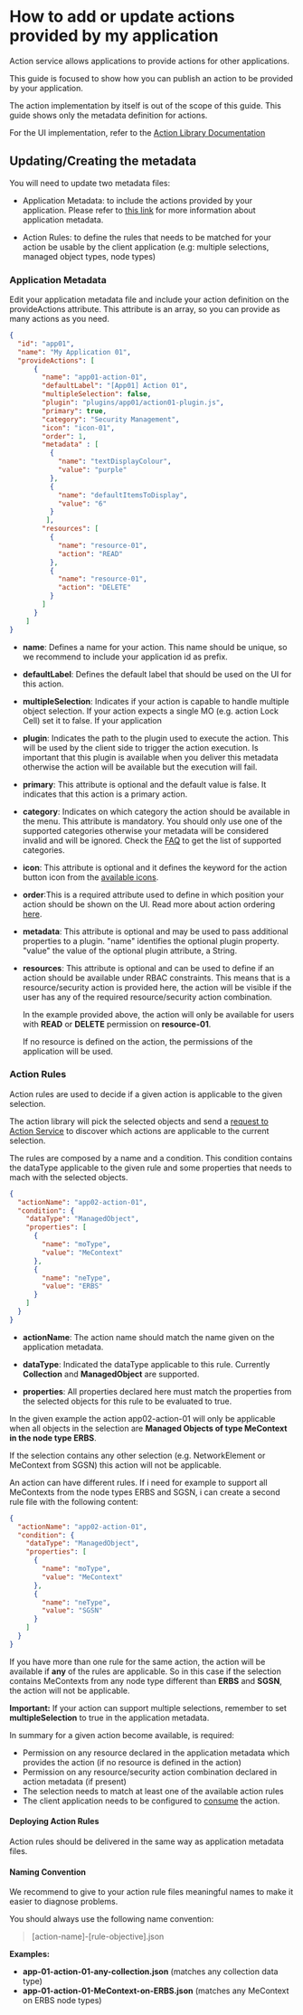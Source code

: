 <head><title>How to add or update actions provided by my application</title></head>

# How to add or update actions provided by my application

Action service allows applications to provide actions for other applications.

This guide is focused to show how you can publish an action to be provided by your application.

The action implementation by itself is out of the scope of this guide. 
This guide shows only the metadata definition for actions.

For the UI implementation, refer to the [Action Library Documentation](https://arm1s11-eiffel004.eiffel.gic.ericsson.se:8443/nexus/content/sites/tor/applib/latest/actionLibrary.html)

## Updating/Creating the metadata

You will need to update two metadata files:

* Application Metadata: to include the actions provided by your application. Please refer to [this link](addAppToLauncher.html) 
for more information about application metadata.

* Action Rules: to define the rules that needs to be matched for your action be usable by the client application 
(e.g: multiple selections, managed object types, node types)  

### Application Metadata

Edit your application metadata file and include your action definition on the provideActions attribute. 
This attribute is an array, so you can provide as many actions as you need.

```json
{
  "id": "app01",
  "name": "My Application 01",
  "provideActions": [
      {
        "name": "app01-action-01",
        "defaultLabel": "[App01] Action 01",
        "multipleSelection": false,
        "plugin": "plugins/app01/action01-plugin.js",
        "primary": true,
        "category": "Security Management",
        "icon": "icon-01",
        "order": 1,
        "metadata" : [
          {
            "name": "textDisplayColour",
            "value": "purple"
          },
          {
            "name": "defaultItemsToDisplay",
            "value": "6"
          }
         ],
        "resources": [
          {
            "name": "resource-01",
            "action": "READ"
          },
          {
            "name": "resource-01",
            "action": "DELETE"
          }
        ]
      }
    ]
}
```
* **name**: Defines a name for your action. This name should be unique, so we recommend to include your 
application id as prefix.

* **defaultLabel**: Defines the default label that should be used on the UI for this action.

* **multipleSelection**: Indicates if your action is capable to handle multiple object selection.
If your action expects a single MO (e.g. action Lock Cell) set it to false. If your application

* **plugin**: Indicates the path to the plugin used to execute the action. This will be used by the client side to trigger the action execution.
Is important that this plugin is available when you deliver this metadata otherwise the action will be available but the execution will fail.

* **primary**: This attribute is optional and the default value is false. It indicates that this action is a primary action.

* **category**: Indicates on which category the action should be available in the menu. This attribute is mandatory.
 You should only use one of the supported categories otherwise your metadata will be considered invalid and will be ignored.
 Check the [FAQ](action-service-faq.html) to get the list of supported categories. 
 
* **icon**: This attribute is optional and it defines the keyword for the action button icon from the [available icons](https://arm1s11-eiffel004.eiffel.gic.ericsson.se:8443/nexus/content/sites/tor/assets/latest/showcase/#ui-showcase/icons).

* **order**:This is a required attribute used to define in which position your action should be shown on the UI. Read more about action ordering [here](actions-ordering.html).

* **metadata**: This attribute is optional and may be used to pass additional properties to a plugin. "name" identifies the optional plugin property. "value" the value of the optional plugin attribute, a String.

* **resources**: This attribute is optional and can be used to define if an action should be available under RBAC constraints.
This means that is a resource/security action is provided here, the action will be visible if the user has any of the required
resource/security action combination.

  In the example provided above, the action will only be available for users with **READ** or **DELETE** permission on **resource-01**.
  
  If no resource is defined on the action, the permissions of the application will be used.
   

### Action Rules

Action rules are used to decide if a given action is applicable to the given selection.

The action library will pick the selected objects and send a [request to Action Service](action-service-v1-api.html#action_matches__post)
to discover which actions are applicable to the current selection.

The rules are composed by a name and a condition. This condition contains the dataType applicable to the given rule and
some properties that needs to mach with the selected objects.

```json
{
  "actionName": "app02-action-01",
  "condition": {
    "dataType": "ManagedObject",
    "properties": [
      {
        "name": "moType",
        "value": "MeContext"
      },
      {
        "name": "neType",
        "value": "ERBS"
      }
    ]
  }
}
```

* **actionName**: The action name should match the name given on the application metadata.

* **dataType**: Indicated the dataType applicable to this rule. Currently **Collection** and **ManagedObject** are supported.

* **properties**: All properties declared here must match the properties from the selected objects for this rule to be evaluated to true.

In the given example the action app02-action-01 will only be applicable when all objects in the selection are 
**Managed Objects of type MeContext in the node type ERBS**.

If the selection contains any other selection (e.g. NetworkElement or MeContext from SGSN) this action will not be applicable.

An action can have different rules. If i need for example to support all MeContexts from the node types ERBS and SGSN, 
i can create a second rule file with the following content:

```json
{
  "actionName": "app02-action-01",
  "condition": {
    "dataType": "ManagedObject",
    "properties": [
      {
        "name": "moType",
        "value": "MeContext"
      },
      {
        "name": "neType",
        "value": "SGSN"
      }
    ]
  }
}
```
If you have more than one rule for the same action, the action will be available if **any** of the rules are applicable.
So in this case if the selection contains MeContexts from any node type different than **ERBS** and **SGSN**, 
the action will not be applicable.

**Important:** If your action can support multiple selections, remember to set **multipleSelection** to true in the 
application metadata.

In summary for a given action become available, is required:

* Permission on any resource declared in the application metadata which provides the action (if no resource is defined in the action)
* Permission on any resource/security action combination declared in action metadata (if present)
* The selection needs to match at least one of the available action rules
* The client application needs to be configured to [consume](how-to-consume-actions.html) the action.

#### Deploying Action Rules
 
Action rules should be delivered in the same way as application metadata files.

#### Naming Convention

We recommend to give to your action rule files meaningful names to make it easier to diagnose problems.

You should always use the following name convention:

> [action-name]-[rule-objective].json

**Examples:**

* **app-01-action-01-any-collection.json** (matches any collection data type)
* **app-01-action-01-MeContext-on-ERBS.json** (matches any MeContext on ERBS node types)
